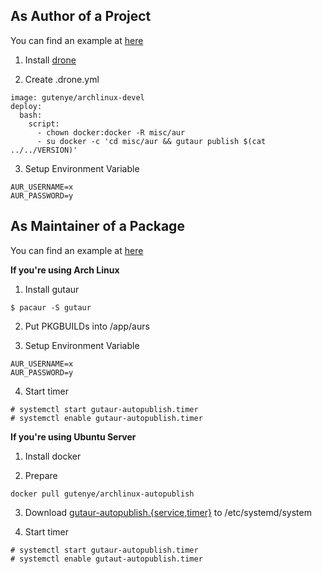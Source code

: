 As Author of a Project
----------------------

You can find an example at [here](https://github.com/gutenye/gutbackup)

1. Install [drone](https://github.com/drone/drone)

2. Create .drone.yml

```
image: gutenye/archlinux-devel
deploy:
  bash:
    script:
      - chown docker:docker -R misc/aur
      - su docker -c 'cd misc/aur && gutaur publish $(cat ../../VERSION)'
```

3. Setup Environment Variable

```
AUR_USERNAME=x
AUR_PASSWORD=y
```

As Maintainer of a Package
--------------------------

You can find an example at [here](https://github.com/gutenye/aurs)

**If you're using Arch Linux**

1. Install gutaur

```
$ pacaur -S gutaur
```

2. Put PKGBUILDs into /app/aurs

3. Setup Environment Variable

```
AUR_USERNAME=x
AUR_PASSWORD=y
```

4. Start timer

```
# systemctl start gutaur-autopublish.timer
# systemctl enable gutaur-autopublish.timer
```

**If you're using Ubuntu Server**

1. Install docker

2. Prepare

```
docker pull gutenye/archlinux-autopublish
```

3. Download [gutaur-autopublish.{service,timer}](x) to /etc/systemd/system

4. Start timer

```
# systemctl start gutaur-autopublish.timer
# systemctl enable gutaut-autopublish.timer
```
